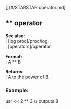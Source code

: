 []{#/STARSTAR operator.md}    
## \*\* operator    
**See also:**    
:   [log proc]/proc/log    
:   [operators]/operator    
<!-- -->    
**Format:**    
:   A \*\* B    
<!-- -->    
**Returns:**    
:   A to the power of B.    
### Example:    
usr \<\< 2 \*\* 3 // outputs 8  
